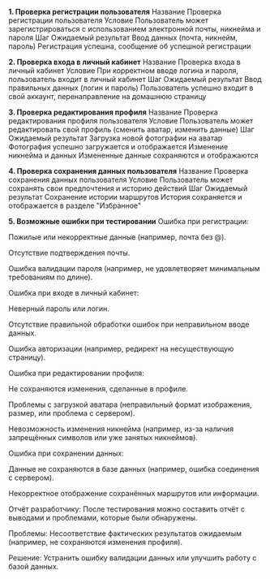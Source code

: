 
**1. Проверка регистрации пользователя**
Название	Проверка регистрации пользователя
Условие	Пользователь может зарегистрироваться с использованием электронной почты, никнейма и пароля
Шаг	Ожидаемый результат
Ввод данных (почта, никнейм, пароль)	Регистрация успешна, сообщение об успешной регистрации

**2. Проверка входа в личный кабинет**
Название	Проверка входа в личный кабинет
Условие	При корректном вводе логина и пароля, пользователь входит в личный кабинет
Шаг	Ожидаемый результат
Ввод правильных данных (логин и пароль)	Пользователь успешно входит в свой аккаунт, перенаправление на домашнюю страницу

**3. Проверка редактирования профиля**
Название	Проверка редактирования профиля пользователя
Условие	Пользователь может редактировать свой профиль (сменить аватар, изменить данные)
Шаг	Ожидаемый результат
Загрузка новой фотографии на аватар	Фотография успешно загружается и отображается
Изменение никнейма и данных	Измененные данные сохраняются и отображаются

**4. Проверка сохранения данных пользователя**
Название	Проверка сохранения данных пользователя
Условие	Пользователь может сохранять свои предпочтения и историю действий
Шаг	Ожидаемый результат
Сохранение истории маршрутов	История сохраняется и отображается в разделе "Избранное"

**5. Возможные ошибки при тестировании**
Ошибка при регистрации:

Пожилые или некорректные данные (например, почта без @).

Отсутствие подтверждения почты.

Ошибка валидации пароля (например, не удовлетворяет минимальным требованиям по длине).

Ошибка при входе в личный кабинет:

Неверный пароль или логин.

Отсутствие правильной обработки ошибок при неправильном вводе данных.

Ошибка авторизации (например, редирект на несуществующую страницу).

Ошибка при редактировании профиля:

Не сохраняются изменения, сделанные в профиле.

Проблемы с загрузкой аватара (неправильный формат изображения, размер, или проблема с сервером).

Невозможность изменения никнейма (например, из-за наличия запрещённых символов или уже занятых никнеймов).

Ошибка при сохранении данных:

Данные не сохраняются в базе данных (например, ошибка соединения с сервером).

Некорректное отображение сохранённых маршрутов или информации.

Отчёт разработчику:
После тестирования можно составить отчёт с выводами и проблемами, которые были обнаружены. 

Проблемы: Несоответствие фактических результатов ожидаемым (например, не сохраняются изменения профиля).

Решение: Устранить ошибку валидации данных или улучшить работу с базой данных.
